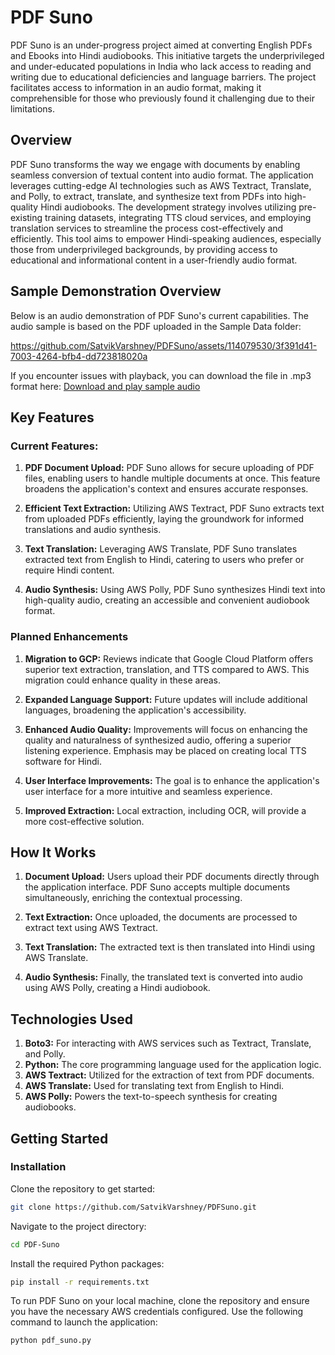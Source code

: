# PDF Suno

PDF Suno is an under-progress project aimed at converting English PDFs and Ebooks into Hindi audiobooks. This initiative targets the underprivileged and under-educated populations in India who lack access to reading and writing due to educational deficiencies and language barriers. The project facilitates access to information in an audio format, making it comprehensible for those who previously found it challenging due to their limitations.

## Overview

PDF Suno transforms the way we engage with documents by enabling seamless conversion of textual content into audio format. The application leverages cutting-edge AI technologies such as AWS Textract, Translate, and Polly, to extract, translate, and synthesize text from PDFs into high-quality Hindi audiobooks. The development strategy involves utilizing pre-existing training datasets, integrating TTS cloud services, and employing translation services to streamline the process cost-effectively and efficiently. This tool aims to empower Hindi-speaking audiences, especially those from underprivileged backgrounds, by providing access to educational and informational content in a user-friendly audio format.



## Sample Demonstration Overview

Below is an audio demonstration of PDF Suno's current capabilities. The audio sample is based on the PDF uploaded in the Sample Data folder:

https://github.com/SatvikVarshney/PDFSuno/assets/114079530/3f391d41-7003-4264-bfb4-dd723818020a



If you encounter issues with playback, you can download the file in .mp3 format here:
[Download and play sample audio](Results_Audio/Sample_Audiobook.mp3)



## Key Features

### Current Features:

1. **PDF Document Upload:** PDF Suno allows for secure uploading of PDF files, enabling users to handle multiple documents at once. This feature broadens the application's context and ensures accurate responses.

2. **Efficient Text Extraction:** Utilizing AWS Textract, PDF Suno extracts text from uploaded PDFs efficiently, laying the groundwork for informed translations and audio synthesis.

3. **Text Translation:** Leveraging AWS Translate, PDF Suno translates extracted text from English to Hindi, catering to users who prefer or require Hindi content.

4. **Audio Synthesis:** Using AWS Polly, PDF Suno synthesizes Hindi text into high-quality audio, creating an accessible and convenient audiobook format.

### Planned Enhancements

1. **Migration to GCP:** Reviews indicate that Google Cloud Platform offers superior text extraction, translation, and TTS compared to AWS. This migration could enhance quality in these areas.

2. **Expanded Language Support:** Future updates will include additional languages, broadening the application's accessibility.

3. **Enhanced Audio Quality:** Improvements will focus on enhancing the quality and naturalness of synthesized audio, offering a superior listening experience. Emphasis may be placed on creating local TTS software for Hindi.

4. **User Interface Improvements:** The goal is to enhance the application's user interface for a more intuitive and seamless experience.

5. **Improved Extraction:** Local extraction, including OCR, will provide a more cost-effective solution.


## How It Works

1. **Document Upload:** Users upload their PDF documents directly through the application interface. PDF Suno accepts multiple documents simultaneously, enriching the contextual processing.

2. **Text Extraction:** Once uploaded, the documents are processed to extract text using AWS Textract. 

3. **Text Translation:** The extracted text is then translated into Hindi using AWS Translate.

4. **Audio Synthesis:** Finally, the translated text is converted into audio using AWS Polly, creating a Hindi audiobook.

## Technologies Used

1. **Boto3:** For interacting with AWS services such as Textract, Translate, and Polly.
2. **Python:** The core programming language used for the application logic.
3. **AWS Textract:** Utilized for the extraction of text from PDF documents.
4. **AWS Translate:** Used for translating text from English to Hindi.
5. **AWS Polly:** Powers the text-to-speech synthesis for creating audiobooks.

## Getting Started

### Installation

Clone the repository to get started:

```bash
git clone https://github.com/SatvikVarshney/PDFSuno.git
```

Navigate to the project directory:
```bash
cd PDF-Suno
```
Install the required Python packages:
```bash
pip install -r requirements.txt
```

To run PDF Suno on your local machine, clone the repository and ensure you have the necessary AWS credentials configured. Use the following command to launch the application:
```bash
python pdf_suno.py
```


